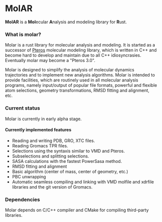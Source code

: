 # MolAR

**MolAR** is a **Mol**ecular **A**nalysis and modeling library for **R**ust.

### What is molar?

Molar is a rust library for molecular analysis and modeling. It is started as a successor of [Pteros](https://github.com/yesint/pteros) molecular modeling library, which is written in C++ and become hard to develop and maintain due to all C++ idiosyncrasies. Eventually molar may become a "Pteros 3.0".

Molar is designed to simplify the analysis of molecular dynamics trajectories and to implement new analysis algorithms. Molar is intended to provide facilities, which are routinely used in all molecular analysis programs, namely input/output of popular file formats, powerful and flexible atom selections, geometry transformations, RMSD fitting and alignment, etc.

### Current status

Molar is currently in early alpha stage. 

#### Currently implemented features
* Reading and writing PDB, GRO, XTC files.
* Reading Gromacs TPR files.
* Selections using the syntaxis similar to VMD and Pteros.
* Subselections and splitting selections.
* SASA calculations with the fastest PowerSasa method.
* RMSD fitting and alignment
* Basic algorithm (center of mass, center of geometry, etc.)
* PBC unwrapping
* Automatic seamless compiling and linking with VMD molfile and xdrfile libraries and the git version of Gromacs.

### Dependencies

Molar depends on C/C++ compiler and CMake for compiling third-party libraries.